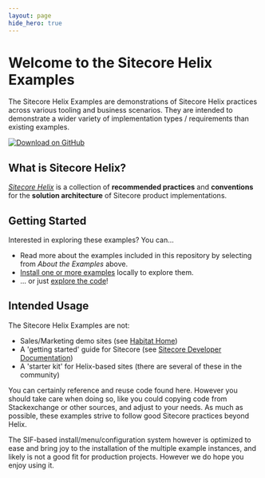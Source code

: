 ```yaml
---
layout: page
hide_hero: true
---
```

# Welcome to the Sitecore Helix Examples

The Sitecore Helix Examples are demonstrations of Sitecore Helix practices across various
tooling and business scenarios. They are intended to demonstrate a wider variety
of implementation types / requirements than existing examples.

[![Download on GitHub](https://img.shields.io/badge/DOWNLOAD-ON%20GITHUB-red?style=for-the-badge&logo=github)](https://github.com/Sitecore/Helix.Examples)

## What is Sitecore Helix?

[*Sitecore Helix*](https://helix.sitecore.net) is a collection of **recommended practices** and
**conventions** for the **solution architecture** of Sitecore product
implementations.

## Getting Started

Interested in exploring these examples? You can...

* Read more about the examples included in this repository by selecting from *About the Examples* above.
* [Install one or more examples](install.md) locally to explore them.
* ... or just [explore the code](https://github.com/Sitecore/Helix.Examples/tree/master/examples)!

## Intended Usage

The Sitecore Helix Examples are not:
* Sales/Marketing demo sites (see [Habitat Home](https://github.com/Sitecore/Sitecore.HabitatHome.Platform))
* A 'getting started' guide for Sitecore (see [Sitecore Developer Documentation](https://doc.sitecore.com/developers))
* A 'starter kit' for Helix-based sites (there are several of these in the community)

You can certainly reference and reuse code found here. However you should take care
when doing so, like you could copying code from Stackexchange or other sources,
and adjust to your needs. As much as possible, these examples strive to follow good Sitecore practices beyond Helix.

The SIF-based install/menu/configuration system however is optimized to ease and bring joy to
the installation of the multiple example instances, and likely is not a good fit for
production projects. However we do hope you enjoy using it.
